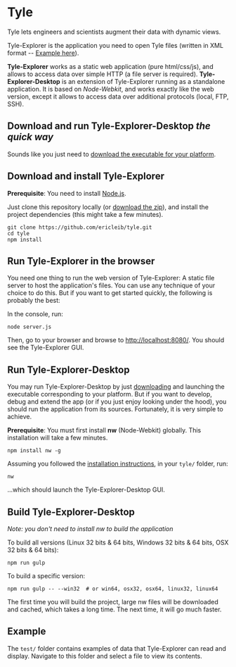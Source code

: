 
# Tyle

Tyle lets engineers and scientists augment their data with dynamic views.

Tyle-Explorer is the application you need to open Tyle files (written in XML format -- [Example here](https://github.com/ericleib/tyle/blob/master/test/label.xml)).

**Tyle-Explorer** works as a static web application (pure html/css/js), and allows to access data over simple HTTP (a file server is required).
**Tyle-Explorer-Desktop** is an extension of Tyle-Explorer running as a standalone application. It is based on *Node-Webkit*, and works exactly like the web version, except it allows to access data over additional protocols (local, FTP, SSH).

## Download and run Tyle-Explorer-Desktop *the quick way*

Sounds like you just need to [download the executable for your platform](http://gettyle.com).

## <a name="install"></a> Download and install Tyle-Explorer

**Prerequisite**: You need to install [Node.js](https://nodejs.org/download/).

Just clone this repository locally (or [download the zip](https://github.com/ericleib/tyle/archive/master.zip)), and install the project dependencies (this might take a few minutes).

    git clone https://github.com/ericleib/tyle.git
    cd tyle
    npm install

## Run Tyle-Explorer in the browser

You need one thing to run the web version of Tyle-Explorer: A static file server to host the application's files. You can use any technique of your choice to do this. But if you want to get started quickly, the following is probably the best:

In the console, run:

    node server.js

Then, go to your browser and browse to [http://localhost:8080/](http://localhost:8080/). You should see the Tyle-Explorer GUI.


## Run Tyle-Explorer-Desktop

You may run Tyle-Explorer-Desktop by just [downloading](http://gettyle.com) and launching the executable corresponding to your platform. But if you want to develop, debug and extend the app (or if you just enjoy looking under the hood), you should run the application from its sources. Fortunately, it is very simple to achieve.

**Prerequisite**: You must first install **nw** (Node-Webkit) globally. This installation will take a few minutes.

    npm install nw -g

Assuming you followed the [installation instructions](#install), in your `tyle/` folder, run:

    nw

...which should launch the Tyle-Explorer-Desktop GUI.

## Build Tyle-Explorer-Desktop

*Note: you don't need to install nw to build the application*

To build all versions (Linux 32 bits & 64 bits, Windows 32 bits & 64 bits, OSX 32 bits & 64 bits):

    npm run gulp

To build a specific version:

    npm run gulp -- --win32  # or win64, osx32, osx64, linux32, linux64

The first time you will build the project, large nw files will be downloaded and cached, which takes a long time. The next time, it will go much faster.

## Example

The `test/` folder contains examples of data that Tyle-Explorer can read and display. Navigate to this folder and select a file to view its contents.
